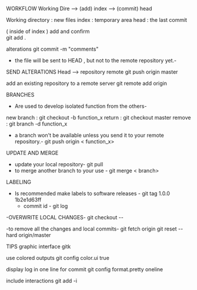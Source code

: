 WORKFLOW
Working Dire --> (add) index --> (commit) head 

Working directory : new files 
index : temporary area 
head : the last commit 

( inside of index )
add and confirm  
git add . <arquivo>

alterations 
git commit -m "comments"
- the file will be sent  to HEAD , but not to the  remote repository yet.-

SEND ALTERATIONS 
Head --> repository remote 
git push origin master 

add an existing repository to  a remote server 
git remote add origin <server>

BRANCHES 
- Are used to develop isolated function from the others-

new branch : git checkout -b function_x
return : git checkout master 
remove : git branch -d function_x

- a branch won't be available unless you send it to your remote repository.-
git push origin < function_x>

UPDATE AND MERGE
- update your local repository-
git pull 
- to merge another branch to your use -
git merge < branch>

LABELING 
- Is recommended make labels to software releases -
git tag 1.0.0 1b2e1d63ff
  - commit id - git log 

-OVERWRITE LOCAL CHANGES-
git checkout -- <file>

-to remove all the changes and local commits-
git fetch origin
git reset --hard origin/master

TIPS
 graphic interface 
gitk

use colored outputs 
git config color.ui true 

display log in one line for commit 
git config format.pretty oneline 

include interactions 
git add -i

